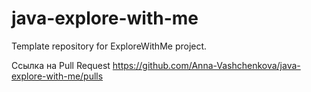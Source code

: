 # java-explore-with-me
Template repository for ExploreWithMe project.

Ссылка на Pull Request
https://github.com/Anna-Vashchenkova/java-explore-with-me/pulls